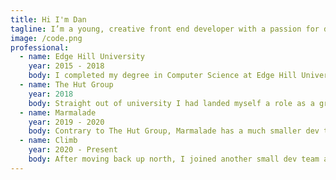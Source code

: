 ```yaml
---
title: Hi I'm Dan
tagline: I’m a young, creative front end developer with a passion for design and a challenge based in the North East.
image: /code.png
professional:
  - name: Edge Hill University
    year: 2015 - 2018
    body: I completed my degree in Computer Science at Edge Hill University where I studied a wide range of interesting topics including Machine Learning and Embedded Systems. During this time I had also taken on some work alongside a freelance developer and also found out about cheerleading which I went on to compete at the world championship in Florida three times and take home the gold medal.
  - name: The Hut Group
    year: 2018
    body: Straight out of university I had landed myself a role as a graduate front end developer at The Hut Group which is a very large online retailer owning companies such as MyProtein. In this role I was introduced to a variety of different tools and practices that really help a large company function.
  - name: Marmalade
    year: 2019 - 2020
    body: Contrary to The Hut Group, Marmalade has a much smaller dev team meaning that there is much room for advancing technologies, impactful changes and responsibility. As a team we have worked with Gatsby, Lerna monorepos and the latest in React.
  - name: Climb
    year: 2020 - Present
    body: After moving back up north, I joined another small dev team at Climb Creative who are part of the Precision Proco Group, a huge part of printing across the country. With this new line of business came lots of new challenges and exciting projects to work on all with a very hands on approach.
---
```

